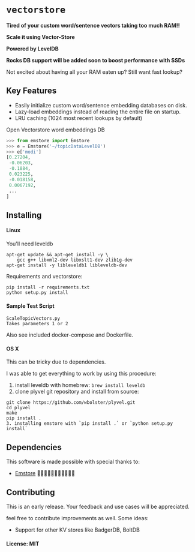 # `vectorstore`

**Tired of your custom word/sentence vectors taking too much RAM!!**

**Scale it using Vector-Store**

**Powered by LevelDB**

**Rocks DB support will be added soon to boost performance with SSDs**

Not excited about having all your RAM eaten up?
Still want fast lookup?

## Key Features
* Easily initialize custom word/sentence embedding databases on disk.
* Lazy-load embeddings instead of reading the entire file on startup.
* LRU caching (1024 most recent lookups by default)
 
Open Vectorstore word embeddings DB

```Python
>>> from emstore import Emstore
>>> e = Emstore('~/topicDataLevelDB')
>>> e['modi']
[0.27204,
 -0.06203,
 -0.1884,
 0.023225,
 -0.018158,
 0.0067192,
 ...
]
```
## Installing

#### Linux

You'll need leveldb
```
apt-get update && apt-get install -y \
    gcc g++ libxml2-dev libxslt1-dev zlib1g-dev
apt-get install -y libleveldb1 libleveldb-dev
```
Requirements and vectorstore:
```
pip install -r requirements.txt
python setup.py install
```
#### Sample Test Script
```
ScaleTopicVectors.py
Takes parameters 1 or 2 
```

Also see included docker-compose and Dockerfile.

#### OS X

This can be tricky due to dependencies.

I was able to get everything to work by using this procedure:

1. install leveldb with homebrew: `brew install leveldb`
2. clone plyvel git repository and install from source:
```shell
git clone https://github.com/wbolster/plyvel.git
cd plyvel
make
pip install .
3. installing emstore with `pip install .` or `python setup.py install`
```

## Dependencies

This software is made possible with special thanks to:
- [Emstore](https://github.com/MichaMucha/emstore)
💚🧡💜💙💖😀😊😍🌹🌹🌹


## Contributing

This is an early release. 
Your feedback and use cases will be appreciated.

feel free to contribute improvements as well. Some ideas:
 - Support for other KV stores like BadgerDB, BoltDB
 
#### License: MIT

